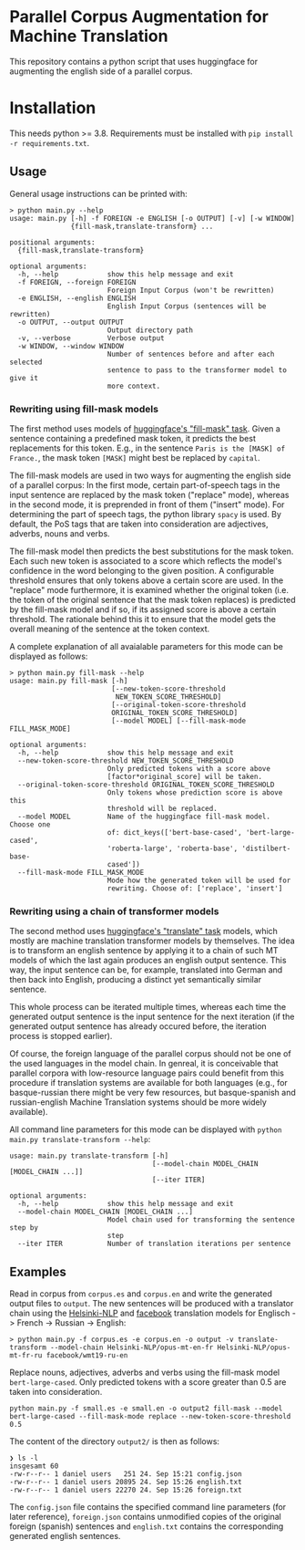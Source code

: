 # Parallel Corpus Augmentation for Machine Translation

This repository contains a python script that uses huggingface for augmenting 
the english side of a parallel corpus.


# Installation

This needs python >= 3.8. Requirements must be installed with `pip install -r requirements.txt`. 

## Usage
General usage instructions can be printed with:

```
> python main.py --help 
usage: main.py [-h] -f FOREIGN -e ENGLISH [-o OUTPUT] [-v] [-w WINDOW]
               {fill-mask,translate-transform} ...

positional arguments:
  {fill-mask,translate-transform}

optional arguments:
  -h, --help            show this help message and exit
  -f FOREIGN, --foreign FOREIGN
                        Foreign Input Corpus (won't be rewritten)
  -e ENGLISH, --english ENGLISH
                        English Input Corpus (sentences will be rewritten)
  -o OUTPUT, --output OUTPUT
                        Output directory path
  -v, --verbose         Verbose output
  -w WINDOW, --window WINDOW
                        Number of sentences before and after each selected
                        sentence to pass to the transformer model to give it
                        more context.

```


### Rewriting using fill-mask models

The first method uses models of [huggingface's "fill-mask" task](https://huggingface.co/transformers/task_summary.html#masked-language-modeling). Given a sentence containing a predefined mask token, it predicts the best replacements for this token. E.g., in the sentence `Paris is the [MASK] of France.`, the mask token `[MASK]` might best be replaced by `capital`. 

The fill-mask models are used in two ways for augmenting the english side of a parallel corpus: In the first mode, certain part-of-speech tags in the input sentence are replaced by the mask token ("replace" mode), whereas in the second mode, it is preprended in front of them ("insert" mode). For determining the part of speech tags, the python library `spacy` is used. By default, the PoS tags that are taken into consideration are adjectives, adverbs, nouns and verbs.

The fill-mask model then predicts the best substitutions for the mask token. Each such new token is associated to a score which reflects the model's confidence in the word belonging to the given position. A configurable threshold ensures that only tokens above a certain score are used. In the "replace" mode furthermore, it is examined whether the original token (i.e. the token of the original sentence that the mask token replaces) is predicted by the fill-mask model and if so, if its assigned score is above a certain threshold. The rationale behind this it to ensure that the model gets the overall meaning of the sentence at the token context.

A complete explanation of all avaialable parameters for this mode can be displayed as follows:

```
> python main.py fill-mask --help 
usage: main.py fill-mask [-h]
                         [--new-token-score-threshold
                          NEW_TOKEN_SCORE_THRESHOLD]
                         [--original-token-score-threshold 
                         ORIGINAL_TOKEN_SCORE_THRESHOLD]
                         [--model MODEL] [--fill-mask-mode FILL_MASK_MODE]

optional arguments:
  -h, --help            show this help message and exit
  --new-token-score-threshold NEW_TOKEN_SCORE_THRESHOLD
                        Only predicted tokens with a score above
                        [factor*original_score] will be taken.
  --original-token-score-threshold ORIGINAL_TOKEN_SCORE_THRESHOLD
                        Only tokens whose prediction score is above this
                        threshold will be replaced.
  --model MODEL         Name of the huggingface fill-mask model. Choose one
                        of: dict_keys(['bert-base-cased', 'bert-large-cased',
                        'roberta-large', 'roberta-base', 'distilbert-base-
                        cased'])
  --fill-mask-mode FILL_MASK_MODE
                        Mode how the generated token will be used for
                        rewriting. Choose of: ['replace', 'insert']

```


### Rewriting using a chain of transformer models

The second method uses [huggingface's "translate" task](https://huggingface.co/transformers/task_summary.html#translation) models, which mostly are machine translation transformer models by themselves.
The idea is to transform an english sentence by applying it to a chain of such MT models of which the last again produces 
an english output sentence. This way, the input sentence can be, for example, translated into German and then back into
English, producing a distinct yet semantically similar sentence. 

This whole process can be iterated multiple times, whereas each time the generated output sentence is the 
input sentence for the next iteration (if the generated output sentence has already occured before, the iteration process
is stopped earlier). 

Of course, the foreign language of the parallel corpus should not be one of the used languages in the model chain. 
In genreal, it is conceivable that parallel corpora with low-resource language pairs could benefit from this procedure if translation 
systems are available for both languages (e.g., for basque-russian there might be very few resources,
but basque-spanish and russian-english Machine Translation systems should be more widely available). 

All command line parameters for this mode can be displayed with `python main.py translate-transform --help`:

```text
usage: main.py translate-transform [-h]
                                   [--model-chain MODEL_CHAIN [MODEL_CHAIN ...]]
                                   [--iter ITER]

optional arguments:
  -h, --help            show this help message and exit
  --model-chain MODEL_CHAIN [MODEL_CHAIN ...]
                        Model chain used for transforming the sentence step by
                        step
  --iter ITER           Number of translation iterations per sentence

```

## Examples

Read in corpus from `corpus.es` and `corpus.en` and write the generated output files to `output`. The new sentences
will be produced with a translator chain using the [Helsinki-NLP](https://huggingface.co/Helsinki-NLP/opus-mt-en-fr) and [facebook](https://huggingface.co/facebook/wmt19-ru-en) translation models for Englisch -> French -> Russian -> English:

```
> python main.py -f corpus.es -e corpus.en -o output -v translate-transform --model-chain Helsinki-NLP/opus-mt-en-fr Helsinki-NLP/opus-mt-fr-ru facebook/wmt19-ru-en
```

Replace nouns, adjectives, adverbs and verbs using the fill-mask model `bert-large-cased`. Only predicted tokens with
a score greater than 0.5 are taken into consideration.

```
python main.py -f small.es -e small.en -o output2 fill-mask --model bert-large-cased --fill-mask-mode replace --new-token-score-threshold 0.5
```

The content of the directory `output2/` is then as follows:

```
❯ ls -l
insgesamt 60
-rw-r--r-- 1 daniel users   251 24. Sep 15:21 config.json
-rw-r--r-- 1 daniel users 20895 24. Sep 15:26 english.txt
-rw-r--r-- 1 daniel users 22270 24. Sep 15:26 foreign.txt
```

The `config.json` file contains the specified command line parameters (for later reference), `foreign.json` contains 
unmodified copies of the original foreign (spanish) sentences and `english.txt` contains the corresponding generated
english sentences.
